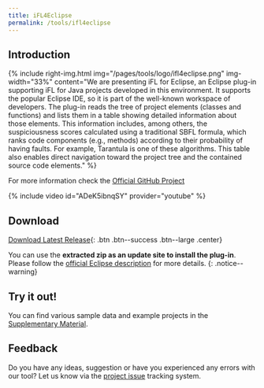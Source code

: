```yaml
---
title: iFL4Eclipse
permalink: /tools/ifl4eclipse
---
```


## Introduction

{% include right-img.html img="/pages/tools/logo/ifl4eclipse.png" img-width="33%"
content="We are presenting iFL for Eclipse, an Eclipse plug-in supporting iFL for Java projects developed in this environment. It supports the popular Eclipse IDE, so it is part of the well-known workspace of developers. The plug-in reads the tree of project elements (classes and functions) and lists them in a table showing detailed information about those elements. This information includes, among others, the suspiciousness scores calculated using a traditional SBFL formula, which ranks code components (e.g., methods) according to their probability of having faults. For example, Tarantula is one of these algorithms. This table also enables direct navigation toward the project tree and the contained source code elements." %}

For more information check the [Official GitHub Project](https://github.com/InteractiveFaultLocalization/iFL4Eclipse)

{% include video id="ADeK5ibnqSY" provider="youtube" %}

## Download

[Download Latest Release](https://github.com/InteractiveFaultLocalization/iFL4Eclipse/releases/latest){: .btn .btn--success .btn--large .center}

You can use the **extracted zip as an update site to install the plug-in**. Please follow the [official Eclipse description](https://help.eclipse.org/2022-09/topic/org.eclipse.wb.doc.user/html/installation/updatesite_3.8.html) for more details.
{: .notice--warning}

## Try it out!

You can find various sample data and example projects in the [Supplementary Material](/pages/raw-data.html).

## Feedback

Do you have any ideas, suggestion or have you experienced any errors with our tool? Let us know via the [project issue](https://github.com/InteractiveFaultLocalization/iFL4Eclipse/issues/new/choose) tracking system.
